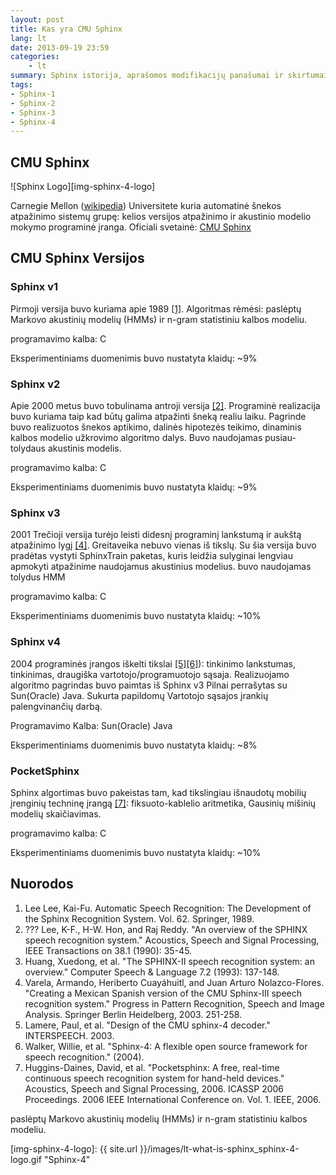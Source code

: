 ```yaml
---
layout: post 
title: Kas yra CMU Sphinx
lang: lt
date: 2013-09-19 23:59
categories:
    - lt
summary: Sphinx istorija, aprašomos modifikacijų panašumai ir skirtumai.
tags:
- Sphinx-1
- Sphinx-2
- Sphinx-3
- Sphinx-4    
---
```




CMU Sphinx
---------------------

![Sphinx Logo][img-sphinx-4-logo]


Carnegie Mellon ([wikipedia][url-sphinx-wikipedia]) Universitete kuria automatinė šnekos 
atpažinimo sistemų grupę:  kelios versijos atpažinimo ir akustinio 
modelio mokymo programinė įranga. Oficiali svetainė: [CMU Sphinx][url-cmusphinx]


CMU Sphinx Versijos
---------------------

### Sphinx v1

Pirmoji versija buvo kuriama apie 1989 [[1]](#Lee1989). Algoritmas 
rėmėsi: paslėptų Markovo akustinių modelių (HMMs) ir n-gram statistiniu kalbos modeliu. 

programavimo kalba: C

Eksperimentiniams duomenimis buvo nustatyta klaidų: ~9%

### Sphinx v2

Apie 2000 metus buvo tobulinama antroji versija [[2]](#Huang1993). 
Programinė realizacija buvo kuriama taip kad būtų galima atpažinti 
šneką realiu laiku. Pagrinde buvo realizuotos šnekos aptikimo, 
dalinės hipotezės teikimo, dinaminis kalbos modelio užkrovimo 
algoritmo dalys. Buvo naudojamas pusiau-tolydaus akustinis modelis.

programavimo kalba: C

Eksperimentiniams duomenimis buvo nustatyta klaidų: ~9%

### Sphinx v3

2001 Trečioji versija turėjo leisti didesnį programinį lankstumą 
ir aukštą atpažinimo lygį [[4]](#Varela2003). Greitaveika nebuvo 
vienas iš tikslų. Su šia versija buvo pradėtas vystyti SphinxTrain paketas, kuris 
leidžia sulyginai lengviau apmokyti atpažinime naudojamus akustinius 
modelius. buvo naudojamas tolydus HMM

programavimo kalba: C

Eksperimentiniams duomenimis buvo nustatyta klaidų: ~10%

### Sphinx v4

2004 programinės įrangos iškelti tikslai [[5]](#Lamere2003)[[6]](#Walker2004)): tinkinimo lankstumas, tinkinimas, 
draugiška vartotojo/programuotojo sąsaja. Realizuojamo algoritmo 
pagrindas buvo paimtas iš Sphinx v3 Pilnai perrašytas su Sun(Oracle) 
Java. Sukurta papildomų Vartotojo sąsajos įrankių palengvinančių darbą.

Programavimo Kalba: Sun(Oracle) Java

Eksperimentiniams duomenimis buvo nustatyta klaidų: ~8%


### PocketSphinx

Sphinx algortimas buvo pakeistas tam, kad tikslingiau išnaudotų 
mobilių įrenginių techninę įrangą [[7]](#Huggins2006): 
fiksuoto-kablelio aritmetika, Gausinių mišinių modelių skaičiavimas. 

programavimo kalba: C

Eksperimentiniams duomenimis buvo nustatyta klaidų: ~10%


Nuorodos
---------------------
1. <a id="Lee1989"></a> Lee Lee, Kai-Fu. Automatic Speech Recognition: The Development of the Sphinx Recognition System. Vol. 62. Springer, 1989.
2. <a id="Lee1990">???</a> Lee, K-F., H-W. Hon, and Raj Reddy. "An overview of the SPHINX speech recognition system." Acoustics, Speech and Signal Processing, IEEE Transactions on 38.1 (1990): 35-45.
3. <a id="Huang1993"></a> Huang, Xuedong, et al. "The SPHINX-II speech recognition system: an overview." Computer Speech & Language 7.2 (1993): 137-148.
4. <a id="Varela2003"></a>  Varela, Armando, Heriberto Cuayáhuitl, and Juan Arturo Nolazco-Flores. "Creating a Mexican Spanish version of the CMU Sphinx-III speech recognition system." Progress in Pattern Recognition, Speech and Image Analysis. Springer Berlin Heidelberg, 2003. 251-258.
5. <a id="Lamere2003"></a>  Lamere, Paul, et al. "Design of the CMU sphinx-4 decoder." INTERSPEECH. 2003.
6. <a id="Walker2004"></a>  Walker, Willie, et al. "Sphinx-4: A flexible open source framework for speech recognition." (2004).
7. <a id="Huggins2006"></a>  Huggins-Daines, David, et al. "Pocketsphinx: A free, real-time continuous speech recognition system for hand-held devices." Acoustics, Speech and Signal Processing, 2006. ICASSP 2006 Proceedings. 2006 IEEE International Conference on. Vol. 1. IEEE, 2006.

paslėptų Markovo akustinių modelių (HMMs) ir n-gram statistiniu kalbos modeliu. 


[url-cmusphinx]: http://cmusphinx.sourceforge.net/ 	"CMU Sphinx"
[url-sphinx-wikipedia]: http://en.wikipedia.org/wiki/CMU_Sphinx        "CMUSphinx-Wikipedia"

[img-sphinx-4-logo]: {{ site.url }}/images/lt-what-is-sphinx_sphinx-4-logo.gif "Sphinx-4"


